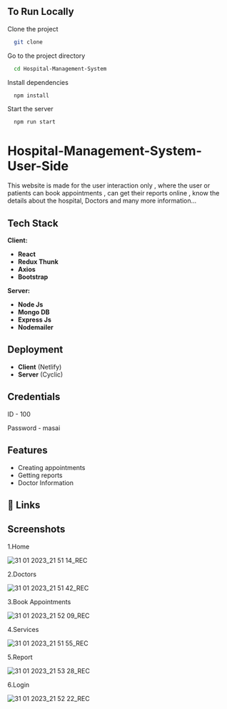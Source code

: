 ## To Run Locally

Clone the project

```bash
  git clone
```

Go to the project directory

```bash
  cd Hospital-Management-System
```

Install dependencies

```bash
  npm install
```

Start the server

```bash
  npm run start
```

# Hospital-Management-System-User-Side

This website is made for the user interaction only , where the user or patients can book appointments , can get their reports online , know the details about the hospital, Doctors and many more information...

## Tech Stack

**Client:**

- **React**
- **Redux Thunk**
- **Axios**
- **Bootstrap**

**Server:**

- **Node Js**
- **Mongo DB**
- **Express Js**
- **Nodemailer**

## Deployment

- **Client** (Netlify)
- **Server** (Cyclic)

## Credentials

ID - 100

Password - masai

## Features

- Creating appointments
- Getting reports
- Doctor Information

## 🔗 Links

## Screenshots

1.Home

![31 01 2023_21 51 14_REC](https://user-images.githubusercontent.com/100460788/215819644-9abea62e-87aa-4fc9-9dbb-2dec52ea1c65.png)

2.Doctors

![31 01 2023_21 51 42_REC](https://user-images.githubusercontent.com/100460788/215819655-f6bba72e-2fb0-4487-af0c-cc692c86cfa1.png)

3.Book Appointments

![31 01 2023_21 52 09_REC](https://user-images.githubusercontent.com/100460788/215819662-c8a1ca12-d7f3-465b-b0dd-22f6361777ae.png)

4.Services

![31 01 2023_21 51 55_REC](https://user-images.githubusercontent.com/100460788/215819659-ddf130ff-97b1-4a22-9f2b-0d561cff2630.png)

5.Report

![31 01 2023_21 53 28_REC](https://user-images.githubusercontent.com/100460788/215819675-274806ae-eb74-4ac0-bce4-51c9ede2bc7f.png)

6.Login

![31 01 2023_21 52 22_REC](https://user-images.githubusercontent.com/100460788/215819668-9e12eb1b-412f-4f27-b4ee-0eb807a19d2a.png)
